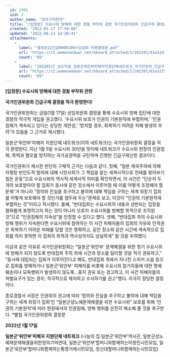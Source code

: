 ```yaml
---
  id: 1491
  uid: 2
  author_name: "정의기억연대"
  title: "[입장문] 수요시위 방해에 대한 경찰 부작위 관련 국가인권위원회 긴급구제 결정을 적극 환영한다!"
  created: "2022-01-17 17:50:09"
  updated: "2022-06-13 14:20:41"
  attachments: 
    - 
      label: "결정문22긴급0000100수요집회-익명결정문.pdf"
      url: "https://r2.womenandwar.net/kboard_attached/1/202201/61e52dfdec3688106782.pdf"
      count: "89"
    - 
      label: "20220117_보도자료_일본군위안부피해자지원단체네트워크_국가인권위_긴급구제_결정을_적극_환영한다.hwp"
      url: "https://r2.womenandwar.net/kboard_attached/1/202201/61e52f55597569558432.hwp"
      count: "69"
---
```

**\[입장문\] 수요시위 방해에 대한 경찰 부작위 관련**

**국가인권위원회 긴급구제 결정을 적극 환영한다!**

국가인권위원회는 금일(1월 17일) 상임위원회 결정을 통해 수요시위 방해 집단에 대한 경찰의 적극적 개입을 권고했다. ‘수요시위 보호가 인권의 기본원칙에 부합하며,’ ‘인권침해가 계속되고 있다는 상당한 개연성,’ ‘방치할 경우, 회복하기 어려운 피해 발생의 우려’가 있음을 그 근거로 제시했다. 

일본군‘위안부’피해자 지원단체 네트워크(이하 네트워크)는 국가인권위원회 결정을 적극 환영한다. 지난 1월 5일 수요시위 30년을 맞이해 네트워크가 수요시위 현장의 인권침해, 폭력과 혐오를 방치하는 국가공권력을 규탄하며 진행한 긴급구제신청 결과이다. 

국가인권위가 제시한 판단의 구체적 근거는 다음과 같다. 첫째, “일본 제국주의에 의해 자행된 반인도적 범죄에 대해 시민사회가 그 책임을 묻는 세계사적으로 전례를 찾아보기 힘든 운동”으로 수요시위의 역사적·세계사적 의미를 확인하면서, 이 사건은 “단순히 두 개의 보호받아야 할 집회가 동시에 같은 장소에서 이루어질 때 이를 어떻게 조정해야 할 문제”가 아니라 “정의와 진실을 추구하고 불의에 대해 책임을 구하는 세계 최장기 집회를 어떻게 보호해야 할 것인가를 염두에 두는”문제로 보고, 이것이 “인권의 기본원칙에 부합하는 것”이라고 적시했다. 둘째, “반대집회는 수요시위의 내용과 상반되는 입장을 평화롭게 표명하고자 하는 것이 아니라 오로지 수요시위를 방해할 목적으로 조직된 것”으로 “인권침해의 지속성”을 인정할 수 있다고 했다. 셋째, “반대집회 측의 수요시위 방해 행위가 지속된다면 수요시위에 참여하는 이 사건 피해자들의 집회의 자유와 인격권은 회복하기 어려운 피해를 당할 것은 명확하고, 같은 장소와 같은 시간에 계속적으로 집회를 하지 못하면 이 집회의 목적과 역사성까지도 상실하게” 될 것을 우려했다. 

이상과 같은 이유로 국가인권위원회는 “일본군'위안부' 문제해결을 위한 정기 수요시위에 방해가 되지 않도록 반대집회 주최 측에 시간과 장소를 달리할 것을 적극 권유하고,” “동시에 대립되는 집회가 이루어진다고 해도, 반대집회 측에서 지나친 스피커 소음 등으로 집회를 방해하거나 일본군'위안부' 피해자를 비롯해 수요시위 참가자들에 대한 명예훼손이나 모욕행위가 발생하지 않도록...중지 권유 또는 경고하고, 이 사건 피해자들의 처벌요구가 있는 경우, 적극적으로 제지하고 수사하기를 권고”했다. 지극히 정당한 결정이다. 

종로경찰서 서장은 인권위의 권고에 따라 ‘정의와 진실을 추구하고 불의에 대해 책임을 구하는 세계 최장기 집회’인 “일본군성노예문제해결을 위한 수요시위” 보호를 위해 ‘인권의 기본원칙’에 따라 현장에서의 인권침해, 방해 행위를 온전히 해소해 줄 것을 촉구한다.
\*별첨 국가인권위원회 결정문

**2022년 1월 17일**

**일본군‘위안부’피해자 지원단체 네트워크**
(나눔의 집‧일본군'위안부'역사관, 일본군성노예제문제해결을위한정의기억연대, 일본군‘위안부’할머니와함께하는마창진시민모임, 일본군‘위안부’할머니와함께하는통영거제시민모임, 정신대할머니와함께하는시민모임)